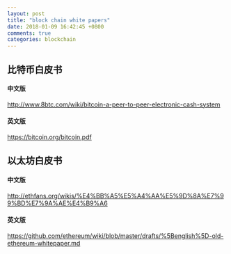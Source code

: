```yaml
---
layout: post
title: "block chain white papers"
date: 2018-01-09 16:42:45 +0800
comments: true
categories: blockchain
---
```


## 比特币白皮书

#### 中文版

http://www.8btc.com/wiki/bitcoin-a-peer-to-peer-electronic-cash-system

#### 英文版

https://bitcoin.org/bitcoin.pdf


## 以太坊白皮书


#### 中文版

http://ethfans.org/wikis/%E4%BB%A5%E5%A4%AA%E5%9D%8A%E7%99%BD%E7%9A%AE%E4%B9%A6

#### 英文版

https://github.com/ethereum/wiki/blob/master/drafts/%5Benglish%5D-old-ethereum-whitepaper.md
